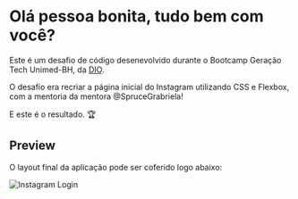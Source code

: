 # Olá pessoa bonita, tudo bem com você?

Este é um desafio de código desenevolvido durante o Bootcamp Geração Tech Unimed-BH, da [DIO](https://web.dio.me/home).

O desafio era recriar a página inicial do Instagram utilizando CSS e Flexbox, com a mentoria da mentora @SpruceGrabriela!

E este é o resultado. :trophy:

## Preview

O layout final da aplicação pode ser coferido logo abaixo:

![Instagram Login](./img/Instagram.gif "Instagram Login")